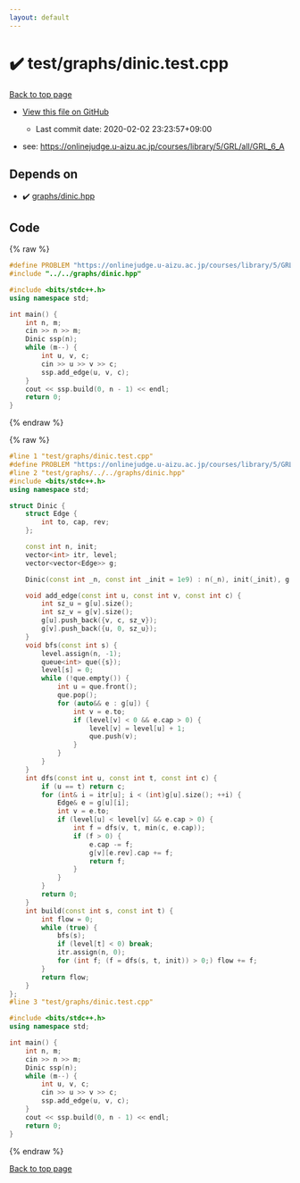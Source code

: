 ```yaml
---
layout: default
---
```


<!-- mathjax config similar to math.stackexchange -->
<script type="text/javascript" async
  src="https://cdnjs.cloudflare.com/ajax/libs/mathjax/2.7.5/MathJax.js?config=TeX-MML-AM_CHTML">
</script>
<script type="text/x-mathjax-config">
  MathJax.Hub.Config({
    TeX: { equationNumbers: { autoNumber: "AMS" }},
    tex2jax: {
      inlineMath: [ ['$','$'] ],
      processEscapes: true
    },
    "HTML-CSS": { matchFontHeight: false },
    displayAlign: "left",
    displayIndent: "2em"
  });
</script>

<script type="text/javascript" src="https://cdnjs.cloudflare.com/ajax/libs/jquery/3.4.1/jquery.min.js"></script>
<script src="https://cdn.jsdelivr.net/npm/jquery-balloon-js@1.1.2/jquery.balloon.min.js" integrity="sha256-ZEYs9VrgAeNuPvs15E39OsyOJaIkXEEt10fzxJ20+2I=" crossorigin="anonymous"></script>
<script type="text/javascript" src="../../../assets/js/copy-button.js"></script>
<link rel="stylesheet" href="../../../assets/css/copy-button.css" />


# :heavy_check_mark: test/graphs/dinic.test.cpp

<a href="../../../index.html">Back to top page</a>

* <a href="{{ site.github.repository_url }}/blob/master/test/graphs/dinic.test.cpp">View this file on GitHub</a>
    - Last commit date: 2020-02-02 23:23:57+09:00


* see: <a href="https://onlinejudge.u-aizu.ac.jp/courses/library/5/GRL/all/GRL_6_A">https://onlinejudge.u-aizu.ac.jp/courses/library/5/GRL/all/GRL_6_A</a>


## Depends on

* :heavy_check_mark: <a href="../../../library/graphs/dinic.hpp.html">graphs/dinic.hpp</a>


## Code

<a id="unbundled"></a>
{% raw %}
```cpp
#define PROBLEM "https://onlinejudge.u-aizu.ac.jp/courses/library/5/GRL/all/GRL_6_A"
#include "../../graphs/dinic.hpp"

#include <bits/stdc++.h>
using namespace std;

int main() {
    int n, m;
    cin >> n >> m;
    Dinic ssp(n);
    while (m--) {
        int u, v, c;
        cin >> u >> v >> c;
        ssp.add_edge(u, v, c);
    }
    cout << ssp.build(0, n - 1) << endl;
    return 0;
}
```
{% endraw %}

<a id="bundled"></a>
{% raw %}
```cpp
#line 1 "test/graphs/dinic.test.cpp"
#define PROBLEM "https://onlinejudge.u-aizu.ac.jp/courses/library/5/GRL/all/GRL_6_A"
#line 2 "test/graphs/../../graphs/dinic.hpp"
#include <bits/stdc++.h>
using namespace std;

struct Dinic {
    struct Edge {
        int to, cap, rev;
    };

    const int n, init;
    vector<int> itr, level;
    vector<vector<Edge>> g;

    Dinic(const int _n, const int _init = 1e9) : n(_n), init(_init), g(_n) {}

    void add_edge(const int u, const int v, const int c) {
        int sz_u = g[u].size();
        int sz_v = g[v].size();
        g[u].push_back({v, c, sz_v});
        g[v].push_back({u, 0, sz_u});
    }
    void bfs(const int s) {
        level.assign(n, -1);
        queue<int> que({s});
        level[s] = 0;
        while (!que.empty()) {
            int u = que.front();
            que.pop();
            for (auto&& e : g[u]) {
                int v = e.to;
                if (level[v] < 0 && e.cap > 0) {
                    level[v] = level[u] + 1;
                    que.push(v);
                }
            }
        }
    }
    int dfs(const int u, const int t, const int c) {
        if (u == t) return c;
        for (int& i = itr[u]; i < (int)g[u].size(); ++i) {
            Edge& e = g[u][i];
            int v = e.to;
            if (level[u] < level[v] && e.cap > 0) {
                int f = dfs(v, t, min(c, e.cap));
                if (f > 0) {
                    e.cap -= f;
                    g[v][e.rev].cap += f;
                    return f;
                }
            }
        }
        return 0;
    }
    int build(const int s, const int t) {
        int flow = 0;
        while (true) {
            bfs(s);
            if (level[t] < 0) break;
            itr.assign(n, 0);
            for (int f; (f = dfs(s, t, init)) > 0;) flow += f;
        }
        return flow;
    }
};
#line 3 "test/graphs/dinic.test.cpp"

#include <bits/stdc++.h>
using namespace std;

int main() {
    int n, m;
    cin >> n >> m;
    Dinic ssp(n);
    while (m--) {
        int u, v, c;
        cin >> u >> v >> c;
        ssp.add_edge(u, v, c);
    }
    cout << ssp.build(0, n - 1) << endl;
    return 0;
}

```
{% endraw %}

<a href="../../../index.html">Back to top page</a>

